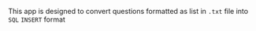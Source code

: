 This app is designed to convert questions formatted as list in `.txt` file into `SQL` `INSERT` format